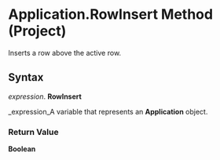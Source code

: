 
# Application.RowInsert Method (Project)

Inserts a row above the active row.


## Syntax

 _expression_. **RowInsert**

 _expression_A variable that represents an  **Application** object.


### Return Value

 **Boolean**

